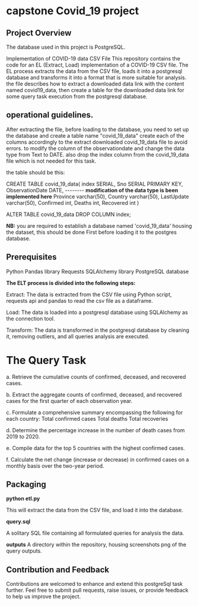 # capstone Covid_19 project 

## Project Overview

The database used in this project is PostgreSQL.

Implementation of COVID-19 data CSV File
This repository contains the code for an EL (Extract, Load) implementation of a COVID-19 CSV file. The EL process extracts the data from the CSV file, loads it into a postgresql database and transforms it into a format that is more suitable for analysis.
the file describes how to extract a downloaded data link with the content named covid19_data, then create a table for the downloaded data link for some query task execution from the postgresql database.

## operational guidelines.

After extracting the file, before loading to the database, you need to set up the database and create a table name "covid_19_data"
create each of the columns accordingly to the extract downloaded covid_19_data file to avoid errors. 
to modify the column of the observationdate and change the data type from Text to DATE.
also drop the index column from the covid_19_data file which is not needed for this task.

the table should be this:

CREATE TABLE covid_19_data(
index SERIAL,
Sno SERIAL PRIMARY KEY,
ObservationDate DATE, -------- **modification of the data type is been implemented here**
Province varchar(50),
Country varchar(50),
LastUpdate varchar(50),
Confirmed int,
Deaths int,
Recovered int
)

ALTER TABLE covid_19_data DROP COLUMN index;

**NB:** you are required to establish a database named 'covid_19_data' housing the dataset, this should be done First before loading it to the postgres database.

## Prerequisites

Python
Pandas library
Requests
SQLAlchemy library
PostgreSQL database

**The ELT process is divided into the following steps:**

Extract: The data is extracted from the CSV file using Python script, requests api and pandas to read the csv file as a dataframe.

Load: The data is loaded into a postgresql database using SQLAlchemy as the connection tool.

Transform: The data is transformed in the postgresql database by cleaning it, removing outliers, and all queries analysis are executed.

# The Query Task

a. Retrieve the cumulative counts of confirmed, deceased, and recovered cases.

b. Extract the aggregate counts of confirmed, deceased, and recovered cases for the first quarter of each observation year.

c. Formulate a comprehensive summary encompassing the following for each
country:
Total confirmed cases
Total deaths
Total recoveries

d. Determine the percentage increase in the number of death cases from 2019 to 2020.

e. Compile data for the top 5 countries with the highest confirmed cases.

f. Calculate the net change (increase or decrease) in confirmed cases on a
monthly basis over the two-year period.


## Packaging

**python etl.py**

This will extract the data from the CSV file, and load it into the database.

**query.sql**

A solitary SQL file containing all formulated queries for analysis the data.

**outputs**
A directory within the repository, housing screenshots png of the query outputs.


## Contribution and Feedback

Contributions are welcomed to enhance and extend this postgreSql task further. Feel free to submit pull requests, raise issues, or provide feedback to help us improve the project.